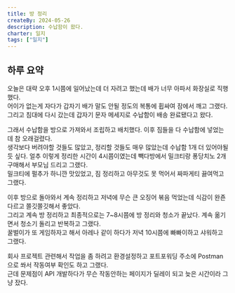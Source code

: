 ```yaml
---
title: 방 정리
createBy: 2024-05-26
description: 수납함이 왔다.
charter: 일지
tags: ["일지"]
---
```


## 하루 요약

오늘은 대략 오후 1시쯤에 일어났는데 더 자려고 했는데 배가 너무 아파서 화장실로 직행했다.  
어이가 없는게 자다가 갑자기 배가 말도 안될 정도의 복통에 휩싸여 잠에서 깨고 그랬다.  
그리고 침대에 다시 갔는데 갑자기 문자 메세지로 수납함이 배송 완료됐다고 왔다.

그래서 수납함을 방으로 가져와서 조립하고 배치했다. 이후 짐들을 다 수납함에 넣었는데 참 오래걸렸다.  
생각보다 버려야할 것들도 많았고, 정리할 것들도 매우 많았는데 수납함 1개 더 있어야될 듯 싶다.
얼추 이렇게 정리한 시간이 4시쯤이였는데 빽다방에서 밀크티랑 퐁당치노 2개 구매해서 부모님 드리고 그랬다.  
밀크티에 펄추가 하니깐 맛있었고, 짐 정리하고 아무것도 못 먹어서 짜파게티 끓여먹고 그랬다.

이후 방으로 돌아와서 계속 정리하고 저녁에 무슨 큰 오징어 볶음 먹었는데 식감이 완죤 다르고 쫄깃쫄깃해서 좋았다.  
그리고 계속 방 정리하고 최종적으로는 7~8시쯤에 방 정리와 청소가 끝났다. 계속 옮기면서 청소기 돌리고 반복하고 그랬다.  
꿀벌이가 또 게임하자고 해서 아레나 같이 하다가 저녁 10시쯤에 빠빠이하고 샤워하고 그랬다.

회사 프로젝트 관련해서 작업을 좀 하려고 환경설정하고 포트포워딩 주소에 Postman으로 쏴서 작동여부 확인도 하고 그랬다.  
근데 문제점이 API 개발하다가 무슨 작동안하는 페이지가 딜레이 되고 늦은 시간이라 그냥 잤다.
